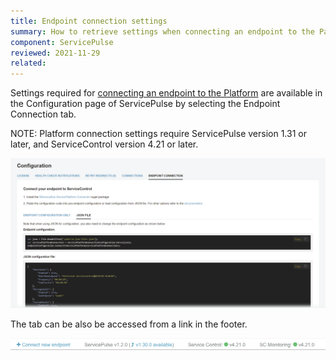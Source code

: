 ```yaml
---
title: Endpoint connection settings
summary: How to retrieve settings when connecting an endpoint to the Particular Service Platform
component: ServicePulse
reviewed: 2021-11-29
related:
---
```


Settings required for [connecting an endpoint to the Platform](/platform/connecting.md) are available in the Configuration page of ServicePulse by selecting the Endpoint Connection tab.

NOTE: Platform connection settings require ServicePulse version 1.31 or later, and ServiceControl version 4.21 or later.

![Endpoint connection tab](images/endpoint-connection.png 'width=500')

The tab can be also be accessed from a link in the footer.

![Endpoint connection tab](images/endpoint-connection-link.png 'width=500')